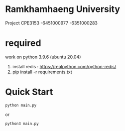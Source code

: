# Ramkhamhaeng University
Project CPE3153
-6451000977
-6351000283

# required
work on python 3.9.6 (ubuntu 20.04)
1. install redis : https://realpython.com/python-redis/
2. pip install -r requirements.txt

# Quick Start
```
python main.py
```
or
```
python3 main.py
```
